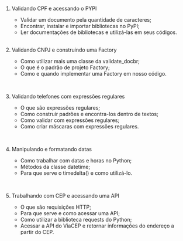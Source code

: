 1. Validando CPF e acessando o PYPI

   <ul>
   <li>Validar um documento pela quantidade de caracteres;</li>
   <li>Encontrar, instalar e importar bibliotecas no PyPI;</li>
   <li>Ler documentações de bibliotecas e utilizá-las em seus códigos.</li>
   </ul>
   <br>
   
2. Validando CNPJ e construindo uma Factory

   <ul> 
   <li>Como utilizar mais uma classe da validate_docbr;</li>
   <li>O que é o padrão de projeto Factory;</li>
   <li>Como e quando implementar uma Factory em nosso código.</li>
   </ul>
<br>

3. Validando telefones com expressões regulares

   <ul> 
   <li>O que são expressões regulares;</li>
   <li>Como construir padrões e encontra-los dentro de textos;</li>
   <li>Como validar com expressões regulares;</li>
   <li>Como criar máscaras com expressões regulares.</li>
   </ul>
<br>

4. Manipulando e formatando datas

   <ul> 
   <li>Como trabalhar com datas e horas no Python;</li>
   <li>Métodos da classe datetime;</li>
   <li>Para que serve o timedelta() e como utilizá-lo.</li>
   </ul>
<br>

5. Trabalhando com CEP e acessando uma API

   <ul> 
   <li>O que são requisições HTTP;</li>
   <li>Para que serve e como acessar uma API;</li>
   <li>Como utilizar a biblioteca requests do Python;</li>
   <li>Acessar a API do ViaCEP e retornar informações do endereço a partir do CEP.</li>
   </ul>
<br>